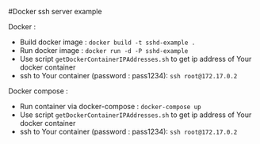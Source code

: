 #Docker ssh server example

Docker :
- Build docker image : 
```docker build -t sshd-example .```
- Run docker image : 
```docker run -d -P sshd-example```
- Use script ```getDockerContainerIPAddresses.sh``` to get ip address of Your docker container
- ssh to Your container (password : pass1234): 
```ssh root@172.17.0.2```

Docker compose :
- Run container via docker-compose : ```docker-compose up```  
- Use script ```getDockerContainerIPAddresses.sh``` to get ip address of Your docker container
- ssh to Your container (password : pass1234): 
```ssh root@172.17.0.2```